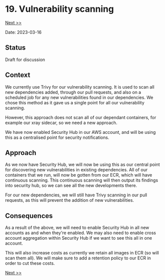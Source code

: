 # 19. Vulnerability scanning

[Next >>](0020-vulnerability-management.md)

Date: 2023-03-16

## Status

Draft for discussion

## Context

We currently use Trivy for our vulnerability scanning. It is used to scan all new dependencies added, through our pull
requests, and also on a scheduled job for any new vulnerabilities found in our dependencies. We chose this method as it
gave us a single point for all our vulnerability scanning.

However, this approach does not scan all of our dependant containers, for example our xray sidecar, so we need a new
approach.

We have now enabled Security Hub in our AWS account, and will be using this as a centralised point for security
notifications.

## Approach

As we now have Security Hub, we will now be using this as our central point for discovering new vulnerabilities in
existing dependencies. All of our containers that we run, will now be gotten from our ECR, which will have continuous
scanning. This continuous scanning will then output its findings into security hub, so we can see all the new
developments there.

For our new dependencies, we will still have Trivy scanning in our pull requests, as this will prevent the addition of
new vulnerabilities.

## Consequences

As a result of the above, we will need to enable Security Hub in all new accounts as and when they're enabled. We may
also need to enable cross account aggregation within Security Hub if we want to see this all in one account.

This will also increase costs as currently we retain all images in ECR (so will scan them all). We will make sure to add
a retention policy to our ECR in order to cut these costs.

[Next >>](0020-vulnerability-management.md)

